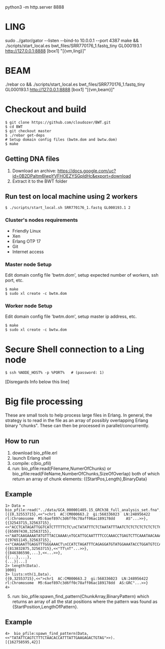 
python3 -m http.server 8888

# LING
sudo ../gator/gator --listen --bind-to 10.0.0.1 --port 4387
make && ./scripts/start_local.es bwt_files/SRR770176_1.fastq_tiny GL000193.1 http://127.0.0.1:8888 [box1] "[{vm,ling}]"

# BEAM

./rebar co && ./scripts/start_local.es bwt_files/SRR770176_1.fastq_tiny GL000193.1 http://127.0.0.1:8888 [box1] "[{vm,beam}]"

# Checkout and build
	$ git clone https://github.com/cloudozer/BWT.git
	$ cd BWT
	$ git checkout master
	$ ./rebar get-deps
	# Setup domain config files (bwtm.dom and bwtw.dom)
	$ make
	
## Getting DNA files
1. Download an archive: https://docs.google.com/uc?id=0B2DPaltm6IwpYVFHOEZYSGpldHc&export=download
2. Extract it to the BWT folder
	
## Run test on local machine using 2 workers
	$ ./scripts/start_local.sh SRR770176_1.fastq GL000193.1 2

### Cluster's nodes requirements
* Friendly Linux
* Xen
* Erlang OTP 17
* Git
* Internet access

### Master node Setup

Edit domain config file 'bwtm.dom', setup expected number of workers, ssh port, etc.

	$ make
	$ sudo xl create -c bwtm.dom

### Worker node Setup

Edit domain config file 'bwtm.dom', setup master ip address, etc.

	$ make
	$ sudo xl create -c bwtw.dom

# Secure Shell connection to a Ling node

	$ ssh %NODE_HOST% -p %PORT%   # (password: 1)


[Disregards Info below this line]

# Big file processing 

These are small tools to help process large files in Erlang.  In general, the strategy is to read in the file as an array of possibly overlapping Erlang binary "chunks".  These can then be processed in parallel/concurrently.

## How to run
1. download bio_pfile.erl
2. launch Erlang shell
3. compile: c(bio_pfil)
4. run: bio_pfile:read(Filename,NumerOfChunks) or bio_pfile:read(FileName,NumberOfChunks,SizeOfOverlap)
        both of which return an array of chunk elements: {{StartPos,Length},BinaryData}

## Example

    1> Data = bio_pfile:read("../data/GCA_000001405.15_GRCh38_full_analysis_set.fna",10000).
    [{{0,32553715},<<">chr1  AC:CM000663.2  gi:568336023  LN:248956422  rl:Chromosome  M5:6aef897c3d6ff0c78aff06ac189178dd     AS"...>>},
    {{32543715,32563715},<<"ACCTCATAGATTGGTCATCTTTTTCTC\nCTATATTTCTCTAATATTTAATCTCTCTCTCTCTCTCTCTTTGTATGTGCATTGCCTTTGGAGAGATTTC\nC"...>>},
    {{65097430,32563715},<<"AATCAAGAAAATATGTTTACCAAAA\nTGCATTGCAATTTTCCCAAACCTGAGTCTTCAAATAACAAACATGAACTTATAGGTACTGTGAACTAGAA"...>>},
    {{97651145,32563715},<<"CAAGAATTGAGGTTTGGGAAACT\nCCATCTAGATTTCAGAGGATGTATGGAAATACCTGGATGTCCAGGCAGTAGTTTGCTGCAAGGGTGTG"...>>},
    {{813832875,32563715},<<"TT\nT"...>>},
    {{846386590,...},<<...>>},
    {{...},...},
    {...}|...]
    2> length(Data).                                                                        
    10001
    3> lists:nth(1,Data).                                                                   
    {{0,32553715},<<">chr1  AC:CM000663.2  gi:568336023  LN:248956422  rl:Chromosome  M5:6aef897c3d6ff0c78aff06ac189178dd  AS:GRC"...>>}
    4>  


5. run: bio_pfile:spawn_find_pattern(ChunkArray,BinaryPattern) which returns an array of all the stat positions where the pattern was found as {StartPosition,LengthOfPattern}.

## Example

    4>  bio_pfile:spawn_find_pattern(Data,<<"TATATTCAGTCTTTCTAACACCATTTATTGAAGAGACTGTAG">>).
    [{162758595,42}]
